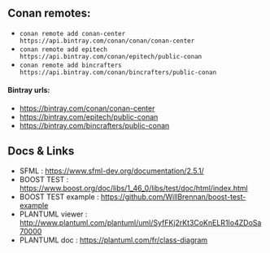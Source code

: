
<p>
<h2>Conan remotes:</h2>

- `conan remote add conan-center https://api.bintray.com/conan/conan/conan-center `
- `conan remote add epitech https://api.bintray.com/conan/epitech/public-conan`
- `conan remote add bincrafters https://api.bintray.com/conan/bincrafters/public-conan`
  
<h4>Bintray urls:</h4>

- https://bintray.com/conan/conan-center
- https://bintray.com/epitech/public-conan
- https://bintray.com/bincrafters/public-conan

</p>

<p>
<h2>Docs & Links</h2>

- SFML :  https://www.sfml-dev.org/documentation/2.5.1/
- BOOST TEST : https://www.boost.org/doc/libs/1_46_0/libs/test/doc/html/index.html
- BOOST TEST example : https://github.com/WillBrennan/boost-test-example
- PLANTUML viewer : http://www.plantuml.com/plantuml/uml/SyfFKj2rKt3CoKnELR1Io4ZDoSa70000
- PLANTUML doc : https://plantuml.com/fr/class-diagram

</p>